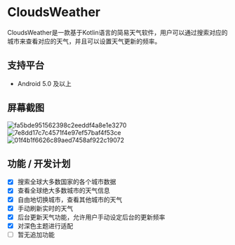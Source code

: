 # CloudsWeather
CloudsWeather是一款基于Kotlin语言的简易天气软件，用户可以通过搜索对应的城市来查看对应的天气，并且可以设置天气更新的频率。
## 支持平台
- Android 5.0 及以上
## 屏幕截图
![fa5bde951562398c2eeddf4a8e1e3270](https://github.com/user-attachments/assets/e2656669-5268-4f08-a42b-dc756f5d8f40)
![7e8dd17c7c4571f4e97ef57baf4f53ce](https://github.com/user-attachments/assets/dad1f12e-c56e-4a4f-a9ba-5f5619bd38bb)
![01f4b1f6626c89aed7458af922c19072](https://github.com/user-attachments/assets/290ff01f-971a-46c5-9167-9ba7e29a5018)

## 功能 / 开发计划
- [x] 搜索全球大多数国家的各个城市数据
- [x] 查看全球绝大多数城市的天气信息
- [x] 自由地切换城市，查看其他城市的天气
- [x] 手动刷新实时的天气
- [x] 后台更新天气功能，允许用户手动设定后台的更新频率
- [x] 对深色主题进行适配
- [ ] 暂无追加功能
